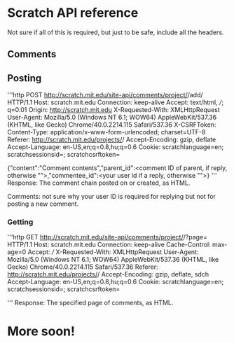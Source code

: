 # Scratch API reference #

Not sure if all of this is required, but just to be safe, include all the headers.

## Comments ##
## Posting ###
'''http
POST http://scratch.mit.edu/site-api/comments/project/<project id>/add/ HTTP/1.1
Host: scratch.mit.edu
Connection: keep-alive
Accept: text/html, */*; q=0.01
Origin: http://scratch.mit.edu
X-Requested-With: XMLHttpRequest
User-Agent: Mozilla/5.0 (Windows NT 6.1; WOW64) AppleWebKit/537.36 (KHTML, like Gecko) Chrome/40.0.2214.115 Safari/537.36
X-CSRFToken: 
Content-Type: application/x-www-form-urlencoded; charset=UTF-8
Referer: http://scratch.mit.edu/projects/<project id>/
Accept-Encoding: gzip, deflate
Accept-Language: en-US,en;q=0.8,hu;q=0.6
Cookie: scratchlanguage=en; scratchsessionsid=; scratchcsrftoken=

{"content":"Comment contents","parent_id":<comment ID of parent, if reply, otherwise "">,"commentee_id":<your user id if a reply, otherwise "">}
'''
Response: The comment chain posted on or created, as HTML.

Comments: not sure why your user ID is required for replying but not for posting a new comment.

### Getting ###
'''http
GET http://scratch.mit.edu/site-api/comments/project/<project id>/?page=<page number> HTTP/1.1
Host: scratch.mit.edu
Connection: keep-alive
Cache-Control: max-age=0
Accept: */*
X-Requested-With: XMLHttpRequest
User-Agent: Mozilla/5.0 (Windows NT 6.1; WOW64) AppleWebKit/537.36 (KHTML, like Gecko) Chrome/40.0.2214.115 Safari/537.36
Referer: http://scratch.mit.edu/projects/<project id>/
Accept-Encoding: gzip, deflate, sdch
Accept-Language: en-US,en;q=0.8,hu;q=0.6
Cookie: scratchlanguage=en; scratchsessionsid=; scratchcsrftoken=


'''
Response: The specified page of comments, as HTML.

# More soon! #

